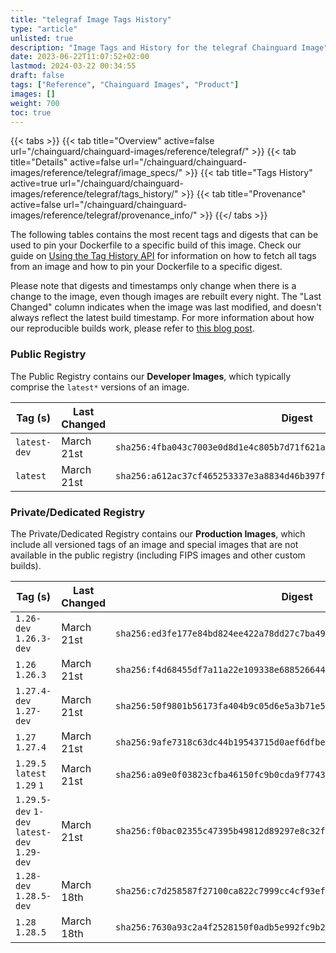 ```yaml
---
title: "telegraf Image Tags History"
type: "article"
unlisted: true
description: "Image Tags and History for the telegraf Chainguard Image"
date: 2023-06-22T11:07:52+02:00
lastmod: 2024-03-22 00:34:55
draft: false
tags: ["Reference", "Chainguard Images", "Product"]
images: []
weight: 700
toc: true
---
```


{{< tabs >}}
{{< tab title="Overview" active=false url="/chainguard/chainguard-images/reference/telegraf/" >}}
{{< tab title="Details" active=false url="/chainguard/chainguard-images/reference/telegraf/image_specs/" >}}
{{< tab title="Tags History" active=true url="/chainguard/chainguard-images/reference/telegraf/tags_history/" >}}
{{< tab title="Provenance" active=false url="/chainguard/chainguard-images/reference/telegraf/provenance_info/" >}}
{{</ tabs >}}

The following tables contains the most recent tags and digests that can be used to pin your Dockerfile to a specific build of this image. Check our guide on [Using the Tag History API](/chainguard/chainguard-images/using-the-tag-history-api/) for information on how to fetch all tags from an image and how to pin your Dockerfile to a specific digest.

Please note that digests and timestamps only change when there is a change to the image, even though images are rebuilt every night. The "Last Changed" column indicates when the image was last modified, and doesn't always reflect the latest build timestamp. For more information about how our reproducible builds work, please refer to [this blog post](https://www.chainguard.dev/unchained/reproducing-chainguards-reproducible-image-builds).

### Public Registry
The Public Registry contains our **Developer Images**, which typically comprise the `latest*` versions of an image.

| Tag (s)       | Last Changed | Digest                                                                    |
|---------------|--------------|---------------------------------------------------------------------------|
|  `latest-dev` | March 21st   | `sha256:4fba043c7003e0d8d1e4c805b7d71f621a8601439858222839b8a4b88add05c0` |
|  `latest`     | March 21st   | `sha256:a612ac37cf465253337e3a8834d46b397f2622017bd15701c4d004b955203f5f` |


### Private/Dedicated Registry
The Private/Dedicated Registry contains our **Production Images**, which include all versioned tags of an image and special images that are not available in the public registry (including FIPS images and other custom builds).

| Tag (s)                                       | Last Changed | Digest                                                                    |
|-----------------------------------------------|--------------|---------------------------------------------------------------------------|
|  `1.26-dev` `1.26.3-dev`                      | March 21st   | `sha256:ed3fe177e84bd824ee422a78dd27c7ba492e8dea231cfc9a16467fbf11bf67ff` |
|  `1.26` `1.26.3`                              | March 21st   | `sha256:f4d68455df7a11a22e109338e688526644dfcbd30cf0ae2d73e301d104ddfd4e` |
|  `1.27.4-dev` `1.27-dev`                      | March 21st   | `sha256:50f9801b56173fa404b9c05d6e5a3b71e56c900cd218863329b1846d39fe5aa3` |
|  `1.27` `1.27.4`                              | March 21st   | `sha256:9afe7318c63dc44b19543715d0aef6dfbe0bf8b02e4417976d0a7d44630beada` |
|  `1.29.5` `latest` `1.29` `1`                 | March 21st   | `sha256:a09e0f03823cfba46150fc9b0cda9f774387a61eabb5a1065729dac3c61556dd` |
|  `1.29.5-dev` `1-dev` `latest-dev` `1.29-dev` | March 21st   | `sha256:f0bac02355c47395b49812d89297e8c32f8dbedd9e0af6af8f5460c5e4d6a473` |
|  `1.28-dev` `1.28.5-dev`                      | March 18th   | `sha256:c7d258587f27100ca822c7999cc4cf93ef03682913e688e2a58b1371272613e2` |
|  `1.28` `1.28.5`                              | March 18th   | `sha256:7630a93c2a4f2528150f0adb5e992fc9b2da677fa14a4dccaf940662e5c6ebbc` |

